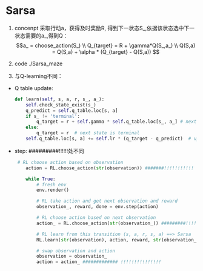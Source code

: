 # Sarsa

1. concenpt
采取行动a，获得及时奖励R, 得到下一状态S_,依据该状态选中下一状态需要的a_,得到Q：
$$a_ = choose_action(S_) \\
Q_{target} = R + \gamma*Q(S_,a_) \\
Q(S,a) = Q(S,a) + \alpha * (Q_{target} - Q(S,a))
$$

2. code
./Sarsa_maze

3. 与Q-learning不同：
- Q table update:
    ``` python
    def learn(self, s, a, r, s_, a_):
        self.check_state_exist(s_)
        q_predict = self.q_table.loc[s, a]
        if s_ != 'terminal':
            q_target = r + self.gamma * self.q_table.loc[s_, a_] # next state is not terminal
        else:
            q_target = r  # next state is terminal
        self.q_table.loc[s, a] += self.lr * (q_target - q_predict)  # update
    ```

- step: #########!!!!!!处不同
    ```python
     # RL choose action based on observation
        action = RL.choose_action(str(observation)) #######!!!!!!!!!!!

        while True:
            # fresh env
            env.render()

            # RL take action and get next observation and reward
            observation_, reward, done = env.step(action)

            # RL choose action based on next observation
            action_ = RL.choose_action(str(observation_)) #########!!!!!!

            # RL learn from this transition (s, a, r, s, a) ==> Sarsa
            RL.learn(str(observation), action, reward, str(observation_), action_)

            # swap observation and action
            observation = observation_
            action = action_ ############# !!!!!!!!!!!!!!!
    ```